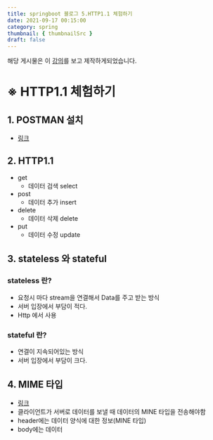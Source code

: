 ```yaml
---
title: springboot 블로그 5.HTTP1.1 체험하기
date: 2021-09-17 00:15:00
category: spring
thumbnail: { thumbnailSrc }
draft: false
---
```


해당 게시물은 이 [강의](https://edu.goorm.io/lecture/24605/스프링부트-나만의-블로그-만들기)를 보고 제작하게되었습니다.

# ※ HTTP1.1 체험하기

## 1. POSTMAN 설치

- [링크](https://www.postman.com/downloads/)

## 2. HTTP1.1

- get
  - 데이터 검색 select
- post
  - 데이터 추가 insert
- delete
  - 데이터 삭제 delete
- put
  - 데이터 수정 update

## 3. stateless 와 stateful

### stateless 란?

- 요청시 마다 stream을 연결해서 Data를 주고 받는 방식
- 서버 입장에서 부담이 적다.
- Http 에서 사용

### stateful 란?

- 연결이 지속되어있는 방식
- 서버 입장에서 부담이 크다.

## 4. MIME 타입

- [링크](https://developer.mozilla.org/ko/docs/Web/HTTP/Basics_of_HTTP/MIME_types/Common_types)
- 클라이언트가 서버로 데이터를 보낼 때 데이터의 MINE 타입을 전송해야함
- header에는 데이터 양식에 대한 정보(MINE 타입)
- body에는 데이터
